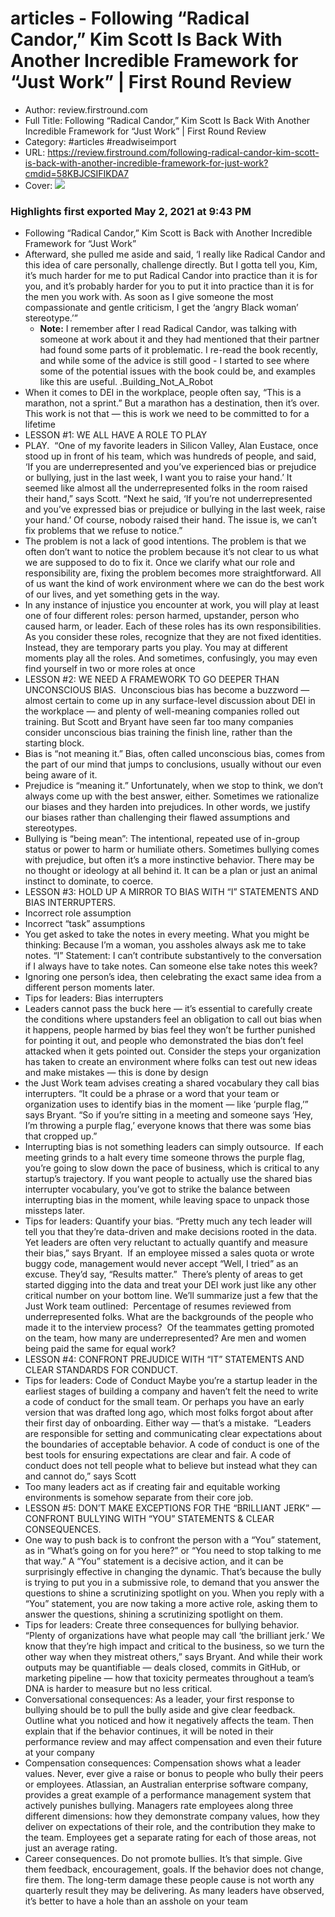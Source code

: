 # articles - Following “Radical Candor,” Kim Scott Is Back With Another Incredible Framework for “Just Work” | First Round Review

- Author: review.firstround.com
- Full Title: Following “Radical Candor,” Kim Scott Is Back With Another Incredible Framework for “Just Work” | First Round Review
- Category: #articles #readwiseimport
- URL: https://review.firstround.com/following-radical-candor-kim-scott-is-back-with-another-incredible-framework-for-just-work?cmdid=58KBJCSIFIKDA7
- Cover: ![](https://readwise-assets.s3.amazonaws.com/static/images/article0.00998d930354.png)

### Highlights first exported May 2, 2021 at 9:43 PM

- Following “Radical Candor,” Kim Scott is Back with Another Incredible Framework for “Just Work”
- Afterward, she pulled me aside and said, ‘I really like Radical Candor and this idea of care personally, challenge directly. But I gotta tell you, Kim, it’s much harder for me to put Radical Candor into practice than it is for you, and it’s probably harder for you to put it into practice than it is for the men you work with. As soon as I give someone the most compassionate and gentle criticism, I get the ‘angry Black woman’ stereotype.’”
    - **Note:** I remember after I read Radical Candor, was talking with someone at work about it and they had mentioned that their partner had found some parts of it problematic. 
      I re-read the book recently, and while some of the advice is still good - I started to see where some of the potential issues with the book could be, and examples like this are useful.
      .Building_Not_A_Robot
- When it comes to DEI in the workplace, people often say, “This is a marathon, not a sprint.” But a marathon has a destination, then it’s over. This work is not that — this is work we need to be committed to for a lifetime
- LESSON #1: WE ALL HAVE A ROLE TO PLAY
- PLAY. 
  “One of my favorite leaders in Silicon Valley, Alan Eustace, once stood up in front of his team, which was hundreds of people, and said, ‘If you are underrepresented and you’ve experienced bias or prejudice or bullying, just in the last week, I want you to raise your hand.’ It seemed like almost all the underrepresented folks in the room raised their hand,” says Scott. “Next he said, ‘If you’re not underrepresented and you’ve expressed bias or prejudice or bullying in the last week, raise your hand.’ Of course, nobody raised their hand. The issue is, we can’t fix problems that we refuse to notice.”
- The problem is not a lack of good intentions. The problem is that we often don’t want to notice the problem because it’s not clear to us what we are supposed to do to fix it. Once we clarify what our role and responsibility are, fixing the problem becomes more straightforward.
  All of us want the kind of work environment where we can do the best work of our lives, and yet something gets in the way.
- In any instance of injustice you encounter at work, you will play at least one of four different roles: person harmed, upstander, person who caused harm, or leader. Each of these roles has its own responsibilities. As you consider these roles, recognize that they are not fixed identities. Instead, they are temporary parts you play. You may at different moments play all the roles. And sometimes, confusingly, you may even find yourself in two or more roles at once
- LESSON #2: WE NEED A FRAMEWORK TO GO DEEPER THAN UNCONSCIOUS BIAS. 
  Unconscious bias has become a buzzword — almost certain to come up in any surface-level discussion about DEI in the workplace — and plenty of well-meaning companies rolled out training. But Scott and Bryant have seen far too many companies consider unconscious bias training the finish line, rather than the starting block.
- Bias is “not meaning it.” Bias, often called unconscious bias, comes from the part of our mind that jumps to conclusions, usually without our even being aware of it.
- Prejudice is “meaning it.” Unfortunately, when we stop to think, we don’t always come up with the best answer, either. Sometimes we rationalize our biases and they harden into prejudices. In other words, we justify our biases rather than challenging their flawed assumptions and stereotypes.
- Bullying is “being mean”: The intentional, repeated use of in-group status or power to harm or humiliate others. Sometimes bullying comes with prejudice, but often it’s a more instinctive behavior. There may be no thought or ideology at all behind it. It can be a plan or just an animal instinct to dominate, to coerce.
- LESSON #3: HOLD UP A MIRROR TO BIAS WITH “I” STATEMENTS AND BIAS INTERRUPTERS.
- Incorrect role assumption
- Incorrect “task” assumptions
- You get asked to take the notes in every meeting.
  What you might be thinking: Because I’m a woman, you assholes always ask me to take notes.
  “I” Statement: I can’t contribute substantively to the conversation if I always have to take notes. Can someone else take notes this week?
- Ignoring one person’s idea, then celebrating the exact same idea from a different person moments later.
- Tips for leaders: Bias interrupters
- Leaders cannot pass the buck here — it’s essential to carefully create the conditions where upstanders feel an obligation to call out bias when it happens, people harmed by bias feel they won’t be further punished for pointing it out, and people who demonstrated the bias don’t feel attacked when it gets pointed out. Consider the steps your organization has taken to create an environment where folks can test out new ideas and make mistakes — this is done by design
- the Just Work team advises creating a shared vocabulary they call bias interrupters. “It could be a phrase or a word that your team or organization uses to identify bias in the moment — like ‘purple flag,’” says Bryant. “So if you’re sitting in a meeting and someone says ‘Hey, I’m throwing a purple flag,’ everyone knows that there was some bias that cropped up.”
- Interrupting bias is not something leaders can simply outsource. 
  If each meeting grinds to a halt every time someone throws the purple flag, you’re going to slow down the pace of business, which is critical to any startup’s trajectory. If you want people to actually use the shared bias interrupter vocabulary, you’ve got to strike the balance between interrupting bias in the moment, while leaving space to unpack those missteps later.
- Tips for leaders: Quantify your bias.
  “Pretty much any tech leader will tell you that they’re data-driven and make decisions rooted in the data. Yet leaders are often very reluctant to actually quantify and measure their bias,” says Bryant. 
  If an employee missed a sales quota or wrote buggy code, management would never accept “Well, I tried” as an excuse. They’d say, “Results matter.” 
  There’s plenty of areas to get started digging into the data and treat your DEI work just like any other critical number on your bottom line. We’ll summarize just a few that the Just Work team outlined: 
  Percentage of resumes reviewed from underrepresented folks.
  What are the backgrounds of the people who made it to the interview process? 
  Of the teammates getting promoted on the team, how many are underrepresented?
  Are men and women being paid the same for equal work?
- LESSON #4: CONFRONT PREJUDICE WITH “IT” STATEMENTS AND CLEAR STANDARDS FOR CONDUCT.
- Tips for leaders: Code of Conduct
  Maybe you’re a startup leader in the earliest stages of building a company and haven’t felt the need to write a code of conduct for the small team. Or perhaps you have an early version that was drafted long ago, which most folks forgot about after their first day of onboarding. Either way — that’s a mistake. 
  “Leaders are responsible for setting and communicating clear expectations about the boundaries of acceptable behavior. A code of conduct is one of the best tools for ensuring expectations are clear and fair. A code of conduct does not tell people what to believe but instead what they can and cannot do,” says Scott
- Too many leaders act as if creating fair and equitable working environments is somehow separate from their core job.
- LESSON #5: DON’T MAKE EXCEPTIONS FOR THE “BRILLIANT JERK” — CONFRONT BULLYING WITH “YOU” STATEMENTS & CLEAR CONSEQUENCES.
- One way to push back is to confront the person with a “You” statement, as in “What’s going on for you here?” or “You need to stop talking to me that way.” A “You” statement is a decisive action, and it can be surprisingly effective in changing the dynamic. That’s because the bully is trying to put you in a submissive role, to demand that you answer the questions to shine a scrutinizing spotlight on you. When you reply with a “You” statement, you are now taking a more active role, asking them to answer the questions, shining a scrutinizing spotlight on them.
- Tips for leaders: Create three consequences for bullying behavior. 
  “Plenty of organizations have what people may call ‘the brilliant jerk.’ We know that they’re high impact and critical to the business, so we turn the other way when they mistreat others,” says Bryant. And while their work outputs may be quantifiable — deals closed, commits in GitHub, or marketing pipeline — how that toxicity permeates throughout a team’s DNA is harder to measure but no less critical.
- Conversational consequences: As a leader, your first response to bullying should be to pull the bully aside and give clear feedback. Outline what you noticed and how it negatively affects the team. Then explain that if the behavior continues, it will be noted in their performance review and may affect compensation and even their future at your company
- Compensation consequences: Compensation shows what a leader values. Never, ever give a raise or bonus to people who bully their peers or employees. Atlassian, an Australian enterprise software company, provides a great example of a performance management system that actively punishes bullying. Managers rate employees along three different dimensions: how they demonstrate company values, how they deliver on expectations of their role, and the contribution they make to the team. Employees get a separate rating for each of those areas, not just an average rating.
- Career consequences. Do not promote bullies. It’s that simple. Give them feedback, encouragement, goals. If the behavior does not change, fire them. The long-term damage these people cause is not worth any quarterly result they may be delivering. As many leaders have observed, it’s better to have a hole than an asshole on your team
